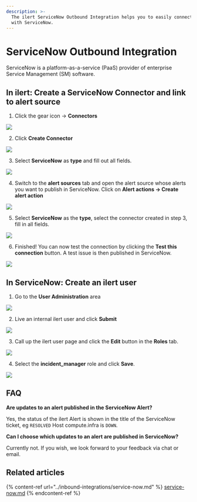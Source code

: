 ```yaml
---
description: >-
  The ilert ServiceNow Outbound Integration helps you to easily connect ilert
  with ServiceNow.
---
```


# ServiceNow Outbound Integration

ServiceNow is a platform-as-a-service (PaaS) provider of enterprise Service Management (SM) software.

## In ilert: Create a ServiceNow Connector and link to alert source <a href="#alarm-sources" id="alarm-sources"></a>

1. Click the gear icon → **Connectors**

![](<../../.gitbook/assets/go_to_connectors (2) (1).png>)

2. Click **Create Connector**

![](<../../.gitbook/assets/create_connector_button (6).png>)

3. Select **ServiceNow** as **type** and fill out all fields.

![](<../../.gitbook/assets/iLert (95).png>)

4. Switch to the **alert sources** tab and open the alert source whose alerts you want to publish in ServiceNow. Click on **Alert actions → Create alert action**

![](<../../.gitbook/assets/new_incident_action (1) (1).png>)

5. Select **ServiceNow** as the **type**, select the connector created in step 3, fill in all fields.

![](<../../.gitbook/assets/iLert (4).png>)

6. Finished! You can now test the connection by clicking the **Test this connection** button. A test issue is then published in ServiceNow.

![](<../../.gitbook/assets/iLert (5).png>)

## In ServiceNow: Create an ilert user <a href="#create-user" id="create-user"></a>

1. Go to the **User Administration** area

![](../../.gitbook/assets/sn1.png)

2. Live an internal ilert user and click **Submit**

![](../../.gitbook/assets/sn2.png)

3. Call up the ilert user page and click the **Edit** button in the **Roles** tab.

![](../../.gitbook/assets/sn3.png)

4. Select the **incident\_manager** role and click **Save**.

![](../../.gitbook/assets/sn4.png)

## FAQ <a href="#faq" id="faq"></a>

**Are updates to an alert published in the ServiceNow Alert?**

Yes, the status of the ilert Alert is shown in the title of the ServiceNow ticket, eg `RESOLVED` Host compute.infra is `DOWN`.

**Can I choose which updates to an alert are published in ServiceNow?**

Currently not. If you wish, we look forward to your feedback via chat or email.



## Related articles

{% content-ref url="../inbound-integrations/service-now.md" %}
[service-now.md](../inbound-integrations/service-now.md)
{% endcontent-ref %}
